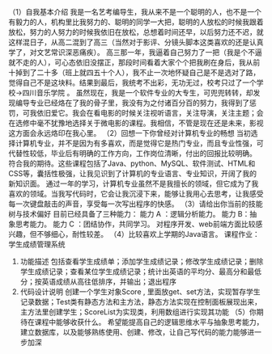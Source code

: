 
（1）自我基本介绍
   我是一名艺考编导生，我从来不是一个聪明的人，也不是一个有毅力的人，机构里比我努力的、聪明的同学一大把，聪明的人放松的时候我跟着放松，努力的人努力的时候我依旧在放松，总想着时间还早，以后努力还不迟，就这样混日子，从高二混到了高三（当然对于影评、分镜头脚本这类喜欢的还是认真学了，对文艺常识深恶痛疾）。
高三那一年，我逼着自己努力了一把（我是个不逼就不走的人），可心态依旧没摆正，那段时间看着大家个个把我刷在身后，我从前十掉到了二十多（班上就四五十个人），我不止一次地怀疑自己是不是选对了路，觉得自己不是这块料。结果到最后，我统考不出彩，无功无过，校考只过了一个学校→四川音乐学院 。
虽然现在，我是一个软件专业的大专生，可兜兜转转，却发现编导专业已经烙在了我的骨子里，我没有为之付诸百分百的努力，我得到了惩罚，可我依旧爱它。我会在看电影的时候关注视听语言，关注导演，关注主题；会在选修中毫不犹豫地选择关于微电影的课程。我相信，不管是现在还是未来，影视这方面会永远烙印在我心里。
（2）回想一下你曾经对计算机专业的畅想
   当初选择计算机专业，并不是因为有多喜欢，而是觉得它是热门专业，而且专业性强，可代替性较低，毕业后有明确的工作方向，工作岗位清晰，付出的回报比较明确。
符合我的期待。这些课程包括了Java、python、MySQL、软件测试、HTML和CSS等，囊括性极强，让我见识到了计算机的专业语言、专业知识，开阔了我的新知识面。
通过一年的学习，计算机专业虽然不是我擅长的领域，但它成为了我喜欢的领域。当我写代码时，它会让我沉浸下来，能够让我用心去思考，让我感受每一次键盘敲击的声音，享受每一次写出程序的快感。
（3）请给出你当前的技能树与技术偏好
目前已经具备了三种能力：
能力 A ：逻辑分析能力。
能力 B：抽象思考能力。
能力 C ：团结协作，共同学习。
对程序开发、web前端方面比较感兴趣，但不够细心，耐性较差。
（4）比较喜欢上学期的Java语言。
课程作业：学生成绩管理系统

1.	功能描述
包括查看学生成绩单；添加学生成绩记录；修改学生成绩记录；删除学生成绩记录；查看某位学生成绩记录；统计出英语的平均分、最高分和最低分；按英语成绩从高往低排序，并输出；退出程序
2.	代码设计说明
创建一个学生对象Score , 里面放get、set方法，实现暂存学生记录数据；Test类有静态方法和主方法，静态方法实现在控制面板展现出来，主方法里创建学生；ScoreList为实现类，利用数组进行实现其功能
（5）你期待在课程中能够收获什么。
希望能提高自己的逻辑思维水平与抽象思考能力，建立数据库，以及能够熟练使用、创建、修改，让自己写代码的能力能够进一步加深

